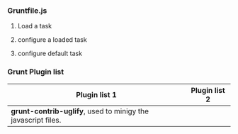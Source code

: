 ### **Gruntfile.js**

1. Load a task

2. configure a loaded task

3. configure default task

### Grunt Plugin list

| Plugin list 1 | Plugin list 2 |
| --- | --- |
| **grunt-contrib-uglify**, used to minigy the javascript files. |  |

